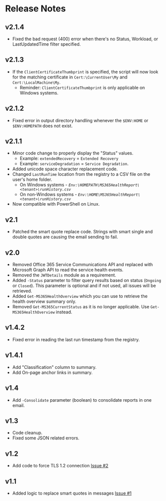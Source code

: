# Release Notes

## v2.1.4

- Fixed the bad request (400) error when there's no Status, Workload, or LastUpdatedTime filter specified.

## v2.1.3

- If the `ClientCertificateThumbprint` is specified, the script will now look for the matching certificate in `Cert:\CurrentUser\My` and `Cert:\LocalMachine\My`.
  - Reminder: `ClientCertificateThumbprint` is only applicable on Windows systems.

## v2.1.2

- Fixed error in output directory handling whenever the `$ENV:HOME` or `$ENV:HOMEPATH` does not exist.

## v2.1.1

- Minor code change to properly display the "Status" values.
  - Example: `extendedRecovery` = `Extended Recovery`
  - Example: `serviceDegradation` = `Service Degradation`.
- Added unicode space character replacement code.
- Changed `LastRunTime` location from the registry to a CSV file on the user's home folder.
  - On Windows systems -  *`Env:\HOMEPATH\MS365HealthReport\<tenant>\runHistory.csv`*
  - On non-Windows systems -  *`Env:\HOME\MS365HealthReport\<tenant>\runHistory.csv`*
- Now compatible with PowerShell on Linux.

## v2.1

- Patched the smart quote replace code. Strings with smart single and double quotes are causing the email sending to fail.

## v2.0

- Removed Office 365 Service Communications API and replaced with Microsoft Graph API to read the service health events.
- Removed the `JWTDetails` module as a requirement.
- Added `-Status` parameter to filter query results based on status (`Ongoing` or `Closed`). This parameter is optional and if not used, all issues will be retrieved.
- Added `Get-MS365HealthOverview` which you can use to retrieve the health overview summary only.
- Removed `Get-MS365CurrentStatus` as it is no longer applicable. Use `Get-MS365HealthOverview` instead.

## v1.4.2

- Fixed error in reading the last run timestamp from the registry.

## v1.4.1

- Add "Classification" column to summary.
- Add On-page anchor links in summary.

## v1.4

- Add `-Consolidate` parameter (boolean) to consolidate reports in one email.

## v1.3

- Code cleanup.
- Fixed some JSON related errors.

## v1.2

- Add code to force TLS 1.2 connection [Issue #2](https://github.com/junecastillote/MS365HealthReport/issues/1)

## v1.1

- Added logic to replace smart quotes in messages [Issue #1](https://github.com/junecastillote/MS365HealthReport/issues/1)
